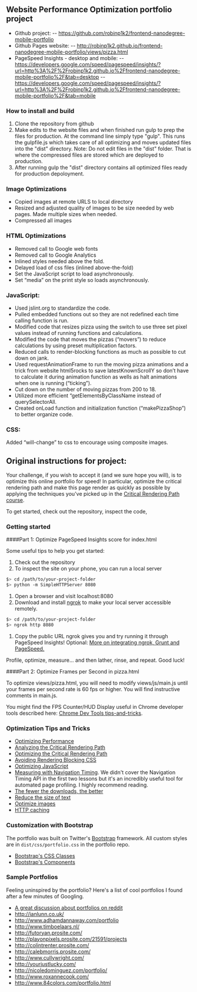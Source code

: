 ## Website Performance Optimization portfolio project
- Github project: 
-- https://github.com/robinp1k2/frontend-nanodegree-mobile-portfolio
- Github Pages website: 
-- http://robinp1k2.github.io/frontend-nanodegree-mobile-portfolio/views/pizza.html 
- PageSpeed Insights - desktop and mobile:
-- https://developers.google.com/speed/pagespeed/insights/?url=http%3A%2F%2Frobinp1k2.github.io%2Ffrontend-nanodegree-mobile-portfolio%2F&tab=desktop 
-- https://developers.google.com/speed/pagespeed/insights/?url=http%3A%2F%2Frobinp1k2.github.io%2Ffrontend-nanodegree-mobile-portfolio%2F&tab=mobile

### How to install and build
1. Clone the repository from github
2. Make edits to the website files and when finished run gulp to prep the files for production.  At the command line simply type "gulp".  This runs the gulpfile.js which takes care of all optimizing and moves updated files into the "dist" directory.  Note: Do not edit files in the "dist" folder.  That is where the compressed files are stored which are deployed to production.
3. After running gulp the "dist" directory contains all optimized files ready for production depoloyment.

### Image Optimizations
- Copied images at remote URLS to local directory
- Resized and adjusted quality of images to be size needed by web pages.  Made multiple sizes when needed.
- Compressed all images

### HTML Optimizations
- Removed call to Google web fonts
- Removed call to Google Analytics
- Inlined styles needed above the fold.
- Delayed load of css files (inlined above-the-fold)
- Set the JavaScript script to load asynchronously.
- Set “media” on the print style so loads asynchronously.

### JavaScript:
- Used jslint.org to standardize the code.
- Pulled embedded functions out so they are not redefined each time calling function is run.
- Modified code that resizes pizza using the switch to use three set pixel values instead of running functions and calculations.
- Modified the code that moves the pizzas (“movers”) to reduce calculations by using preset multiplication factors.  
- Reduced calls to render-blocking functions as much as possible to cut down on jank.
- Used requestAnimationFrame to run the moving pizza animations and a trick from website html5rocks to save latestKnownScrollY so don’t have to calculate it during animation function as wells as halt animations when one is running (“ticking”).
- Cut down on the number of moving pizzas from 200 to 18.
- Utilized more efficient “getElementsByClassName instead of querySelectorAll.
- Created onLoad function and initialization function (“makePizzaShop”) to better organize code.

### CSS:
Added “will-change” to css to encourage using composite images.  



## Original instructions for project:
Your challenge, if you wish to accept it (and we sure hope you will), is to optimize this online portfolio for speed! In particular, optimize the critical rendering path and make this page render as quickly as possible by applying the techniques you've picked up in the [Critical Rendering Path course](https://www.udacity.com/course/ud884).

To get started, check out the repository, inspect the code,

### Getting started

####Part 1: Optimize PageSpeed Insights score for index.html

Some useful tips to help you get started:

1. Check out the repository
1. To inspect the site on your phone, you can run a local server

  ```bash
  $> cd /path/to/your-project-folder
  $> python -m SimpleHTTPServer 8080
  ```

1. Open a browser and visit localhost:8080
1. Download and install [ngrok](https://ngrok.com/) to make your local server accessible remotely.

  ``` bash
  $> cd /path/to/your-project-folder
  $> ngrok http 8080
  ```

1. Copy the public URL ngrok gives you and try running it through PageSpeed Insights! Optional: [More on integrating ngrok, Grunt and PageSpeed.](http://www.jamescryer.com/2014/06/12/grunt-pagespeed-and-ngrok-locally-testing/)

Profile, optimize, measure... and then lather, rinse, and repeat. Good luck!

####Part 2: Optimize Frames per Second in pizza.html

To optimize views/pizza.html, you will need to modify views/js/main.js until your frames per second rate is 60 fps or higher. You will find instructive comments in main.js. 

You might find the FPS Counter/HUD Display useful in Chrome developer tools described here: [Chrome Dev Tools tips-and-tricks](https://developer.chrome.com/devtools/docs/tips-and-tricks).

### Optimization Tips and Tricks
* [Optimizing Performance](https://developers.google.com/web/fundamentals/performance/ "web performance")
* [Analyzing the Critical Rendering Path](https://developers.google.com/web/fundamentals/performance/critical-rendering-path/analyzing-crp.html "analyzing crp")
* [Optimizing the Critical Rendering Path](https://developers.google.com/web/fundamentals/performance/critical-rendering-path/optimizing-critical-rendering-path.html "optimize the crp!")
* [Avoiding Rendering Blocking CSS](https://developers.google.com/web/fundamentals/performance/critical-rendering-path/render-blocking-css.html "render blocking css")
* [Optimizing JavaScript](https://developers.google.com/web/fundamentals/performance/critical-rendering-path/adding-interactivity-with-javascript.html "javascript")
* [Measuring with Navigation Timing](https://developers.google.com/web/fundamentals/performance/critical-rendering-path/measure-crp.html "nav timing api"). We didn't cover the Navigation Timing API in the first two lessons but it's an incredibly useful tool for automated page profiling. I highly recommend reading.
* <a href="https://developers.google.com/web/fundamentals/performance/optimizing-content-efficiency/eliminate-downloads.html">The fewer the downloads, the better</a>
* <a href="https://developers.google.com/web/fundamentals/performance/optimizing-content-efficiency/optimize-encoding-and-transfer.html">Reduce the size of text</a>
* <a href="https://developers.google.com/web/fundamentals/performance/optimizing-content-efficiency/image-optimization.html">Optimize images</a>
* <a href="https://developers.google.com/web/fundamentals/performance/optimizing-content-efficiency/http-caching.html">HTTP caching</a>

### Customization with Bootstrap
The portfolio was built on Twitter's <a href="http://getbootstrap.com/">Bootstrap</a> framework. All custom styles are in `dist/css/portfolio.css` in the portfolio repo.

* <a href="http://getbootstrap.com/css/">Bootstrap's CSS Classes</a>
* <a href="http://getbootstrap.com/components/">Bootstrap's Components</a>

### Sample Portfolios

Feeling uninspired by the portfolio? Here's a list of cool portfolios I found after a few minutes of Googling.

* <a href="http://www.reddit.com/r/webdev/comments/280qkr/would_anybody_like_to_post_their_portfolio_site/">A great discussion about portfolios on reddit</a>
* <a href="http://ianlunn.co.uk/">http://ianlunn.co.uk/</a>
* <a href="http://www.adhamdannaway.com/portfolio">http://www.adhamdannaway.com/portfolio</a>
* <a href="http://www.timboelaars.nl/">http://www.timboelaars.nl/</a>
* <a href="http://futoryan.prosite.com/">http://futoryan.prosite.com/</a>
* <a href="http://playonpixels.prosite.com/21591/projects">http://playonpixels.prosite.com/21591/projects</a>
* <a href="http://colintrenter.prosite.com/">http://colintrenter.prosite.com/</a>
* <a href="http://calebmorris.prosite.com/">http://calebmorris.prosite.com/</a>
* <a href="http://www.cullywright.com/">http://www.cullywright.com/</a>
* <a href="http://yourjustlucky.com/">http://yourjustlucky.com/</a>
* <a href="http://nicoledominguez.com/portfolio/">http://nicoledominguez.com/portfolio/</a>
* <a href="http://www.roxannecook.com/">http://www.roxannecook.com/</a>
* <a href="http://www.84colors.com/portfolio.html">http://www.84colors.com/portfolio.html</a>
